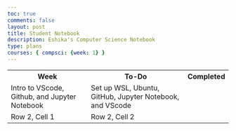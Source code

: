 ```yaml
---
toc: true
comments: false
layout: post
title: Student Notebook 
description: Eshika's Computer Science Notebook
type: plans
courses: { compsci: {week: 1} }
---
```


<table>
    <tr>
        <th>Week</th>
        <th>To-Do</th>
        <th>Completed</th>
    </tr>
    <tr>
        <td>Intro to VScode, Github, and Jupyter Notebook</td>
        <td>Set up WSL, Ubuntu, GitHub, Jupyter Notebook, and VScode</td>
    </tr>
    <tr>
        <td>Row 2, Cell 1</td>
        <td>Row 2, Cell 2</td>
    </tr>
</table>